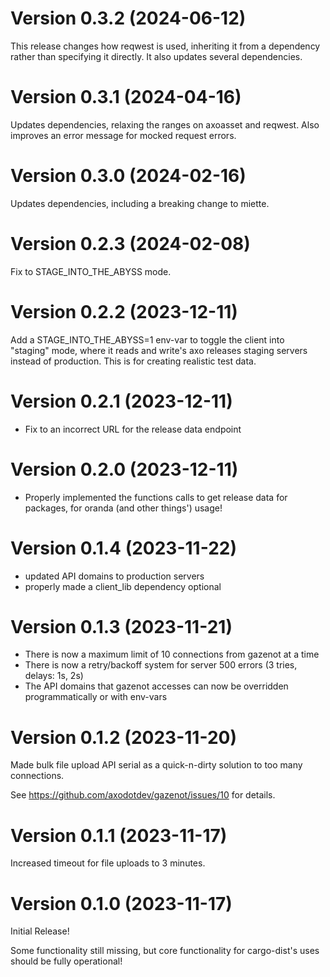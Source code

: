 # Version 0.3.2 (2024-06-12)

This release changes how reqwest is used, inheriting it from a dependency rather than specifying it directly. It also updates several dependencies.

# Version 0.3.1 (2024-04-16)

Updates dependencies, relaxing the ranges on axoasset and reqwest. Also improves an error message for mocked request errors.

# Version 0.3.0 (2024-02-16)

Updates dependencies, including a breaking change to miette.

# Version 0.2.3 (2024-02-08)

Fix to STAGE_INTO_THE_ABYSS mode.


# Version 0.2.2 (2023-12-11)

Add a STAGE_INTO_THE_ABYSS=1 env-var to toggle the client into "staging" mode,
where it reads and write's axo releases staging servers instead of production.
This is for creating realistic test data.

# Version 0.2.1 (2023-12-11)

* Fix to an incorrect URL for the release data endpoint


# Version 0.2.0 (2023-12-11)

* Properly implemented the functions calls to get release data for packages, for oranda
  (and other things') usage!


# Version 0.1.4 (2023-11-22)

* updated API domains to production servers
* properly made a client_lib dependency optional


# Version 0.1.3 (2023-11-21)

* There is now a maximum limit of 10 connections from gazenot at a time
* There is now a retry/backoff system for server 500 errors (3 tries, delays: 1s, 2s)
* The API domains that gazenot accesses can now be overridden programmatically or with env-vars


# Version 0.1.2 (2023-11-20)

Made bulk file upload API serial as a quick-n-dirty solution to too many connections.

See https://github.com/axodotdev/gazenot/issues/10 for details.


# Version 0.1.1 (2023-11-17)

Increased timeout for file uploads to 3 minutes.


# Version 0.1.0 (2023-11-17)

Initial Release!

Some functionality still missing, but core functionality for cargo-dist's uses should be fully operational!
